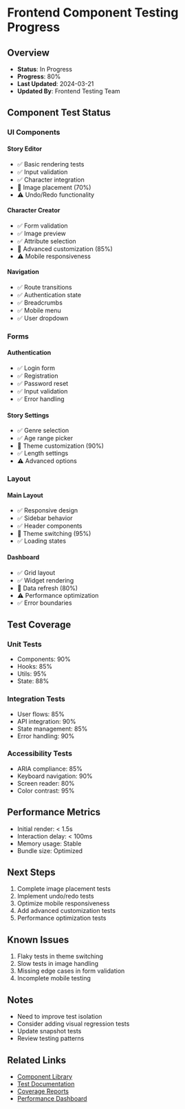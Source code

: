 # Frontend Component Testing Progress

## Overview
- **Status**: In Progress
- **Progress**: 80%
- **Last Updated**: 2024-03-21
- **Updated By**: Frontend Testing Team

## Component Test Status

### UI Components
#### Story Editor
- ✅ Basic rendering tests
- ✅ Input validation
- ✅ Character integration
- 🔄 Image placement (70%)
- ⚠️ Undo/Redo functionality

#### Character Creator
- ✅ Form validation
- ✅ Image preview
- ✅ Attribute selection
- 🔄 Advanced customization (85%)
- ⚠️ Mobile responsiveness

#### Navigation
- ✅ Route transitions
- ✅ Authentication state
- ✅ Breadcrumbs
- ✅ Mobile menu
- ✅ User dropdown

### Forms
#### Authentication
- ✅ Login form
- ✅ Registration
- ✅ Password reset
- ✅ Input validation
- ✅ Error handling

#### Story Settings
- ✅ Genre selection
- ✅ Age range picker
- 🔄 Theme customization (90%)
- ✅ Length settings
- ⚠️ Advanced options

### Layout
#### Main Layout
- ✅ Responsive design
- ✅ Sidebar behavior
- ✅ Header components
- 🔄 Theme switching (95%)
- ✅ Loading states

#### Dashboard
- ✅ Grid layout
- ✅ Widget rendering
- 🔄 Data refresh (80%)
- ⚠️ Performance optimization
- ✅ Error boundaries

## Test Coverage

### Unit Tests
- Components: 90%
- Hooks: 85%
- Utils: 95%
- State: 88%

### Integration Tests
- User flows: 85%
- API integration: 90%
- State management: 85%
- Error handling: 90%

### Accessibility Tests
- ARIA compliance: 85%
- Keyboard navigation: 90%
- Screen reader: 80%
- Color contrast: 95%

## Performance Metrics
- Initial render: < 1.5s
- Interaction delay: < 100ms
- Memory usage: Stable
- Bundle size: Optimized

## Next Steps
1. Complete image placement tests
2. Implement undo/redo tests
3. Optimize mobile responsiveness
4. Add advanced customization tests
5. Performance optimization tests

## Known Issues
1. Flaky tests in theme switching
2. Slow tests in image handling
3. Missing edge cases in form validation
4. Incomplete mobile testing

## Notes
- Need to improve test isolation
- Consider adding visual regression tests
- Update snapshot tests
- Review testing patterns

## Related Links
- [Component Library](../src/components)
- [Test Documentation](../docs/testing)
- [Coverage Reports](../reports/coverage)
- [Performance Dashboard](../monitoring/frontend) 